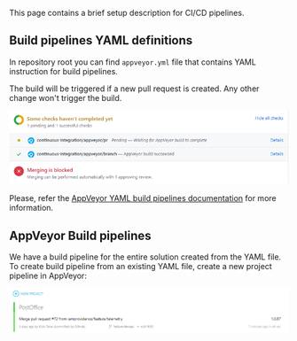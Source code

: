 This page contains a brief setup description for CI/CD pipelines.

## Build pipelines YAML definitions

In repository root you can find `appveyor.yml` file that contains YAML instruction for build pipelines.

The build will be triggered if a new pull request is created. Any other change won't trigger the build. 

<p align="center">
    <img alt="AppVeyour project" src="https://raw.githubusercontent.com/iamprovidence/PostOffice/develop/docs/images/appveyor-build.png" />
</p>

Please, refer the [AppVeyor YAML build pipelines documentation](https://www.appveyor.com/docs/build-configuration/) for more information.

## AppVeyor Build pipelines

We have a build pipeline for the entire solution created from the YAML file. To create build pipeline from an existing YAML file, create a new project pipeline in AppVeyor:

<p align="center">
    <img alt="AppVeyour project" src="https://raw.githubusercontent.com/iamprovidence/PostOffice/develop/docs/images/appveyor-project.png" />
</p>

